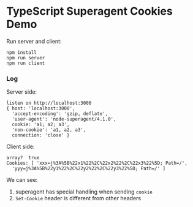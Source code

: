 TypeScript Superagent Cookies Demo
==================================

Run server and client:

```
npm install
npm run server
npm run client
```

### Log

Server side:

```
listen on http://localhost:3000
{ host: 'localhost:3000',
  'accept-encoding': 'gzip, deflate',
  'user-agent': 'node-superagent/4.1.0',
  cookie: 'a1; a2; a3',
  'non-cookie': 'a1, a2, a3',
  connection: 'close' }
```

Client side:

```
array?  true
Cookies: [ 'xxx=j%3A%5B%22x1%22%2C%22x2%22%2C%22x3%22%5D; Path=/',
  'yyy=j%3A%5B%22y1%22%2C%22y2%22%2C%22y3%22%5D; Path=/' ]
```

We can see:

1. superagent has special handling when sending `cookie`
2. `Set-Cookie` header is different from other headers
